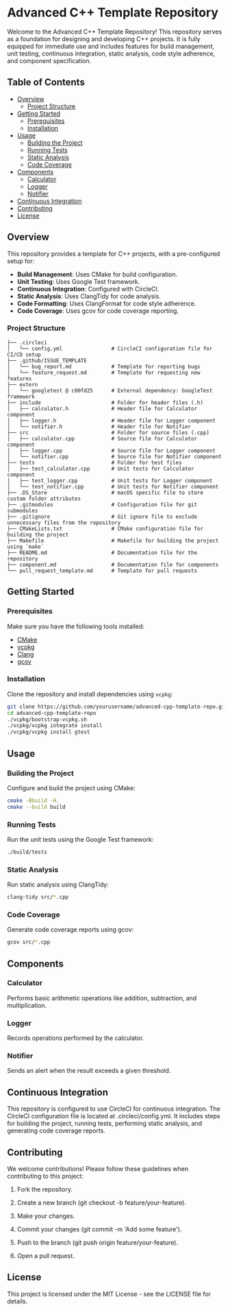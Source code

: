 # Advanced C++ Template Repository

Welcome to the Advanced C++ Template Repository! This repository serves as a foundation for designing and developing C++ projects. It is fully equipped for immediate use and includes features for build management, unit testing, continuous integration, static analysis, code style adherence, and component specification.

## Table of Contents
- [Overview](#overview)
  - [Project Structure](#project-structure)
- [Getting Started](#getting-started)
  - [Prerequisites](#prerequisites)
  - [Installation](#installation)
- [Usage](#usage)
  - [Building the Project](#building-the-project)
  - [Running Tests](#running-tests)
  - [Static Analysis](#static-analysis)
  - [Code Coverage](#code-coverage)
- [Components](#components)
  - [Calculator](#calculator)
  - [Logger](#logger)
  - [Notifier](#notifier)
- [Continuous Integration](#continuous-integration)
- [Contributing](#contributing)
- [License](#license)

## Overview

This repository provides a template for C++ projects, with a pre-configured setup for:
- **Build Management**: Uses CMake for build configuration.
- **Unit Testing**: Uses Google Test framework.
- **Continuous Integration**: Configured with CircleCI.
- **Static Analysis**: Uses ClangTidy for code analysis.
- **Code Formatting**: Uses ClangFormat for code style adherence.
- **Code Coverage**: Uses gcov for code coverage reporting.

### Project Structure

```plaintext
├── .circleci
│   └── config.yml                # CircleCI configuration file for CI/CD setup
├── .github/ISSUE_TEMPLATE
│   └── bug_report.md             # Template for reporting bugs
│   └── feature_request.md        # Template for requesting new features
├── extern
│   └── googletest @ c00fd25      # External dependency: GoogleTest framework
├── include                       # Folder for header files (.h)
│   ├── calculator.h              # Header file for Calculator component
│   ├── logger.h                  # Header file for Logger component
│   └── notifier.h                # Header file for Notifier        
├── src                           # Folder for source files (.cpp)
│   ├── calculator.cpp            # Source file for Calculator component
│   ├── logger.cpp                # Source file for Logger component
│   └── notifier.cpp              # Source file for Notifier component
├── tests                         # Folder for test files
│   ├── test_calculator.cpp       # Unit tests for Calculator component
│   ├── test_logger.cpp           # Unit tests for Logger component
│   └── test_notifier.cpp         # Unit tests for Notifier component
├── .DS_Store                     # macOS specific file to store custom folder attributes
├── .gitmodules                   # Configuration file for git submodules
├── .gitignore                    # Git ignore file to exclude unnecessary files from the repository
├── CMakeLists.txt                # CMake configuration file for building the project
├── Makefile                      # Makefile for building the project using `make`
├── README.md                     # Documentation file for the repository
├── component.md                  # Documentation file for components
└── pull_request_template.md      # Template for pull requests
```

## Getting Started

### Prerequisites

Make sure you have the following tools installed:
- [CMake](https://cmake.org/)
- [vcpkg](https://github.com/microsoft/vcpkg)
- [Clang](https://clang.llvm.org/)
- [gcov](https://gcc.gnu.org/onlinedocs/gcc/Gcov.html)

### Installation

Clone the repository and install dependencies using `vcpkg`:

```bash
git clone https://github.com/yourusername/advanced-cpp-template-repo.git
cd advanced-cpp-template-repo
./vcpkg/bootstrap-vcpkg.sh
./vcpkg/vcpkg integrate install
./vcpkg/vcpkg install gtest
```

## Usage

### Building the Project
Configure and build the project using CMake:

```bash
cmake -Bbuild -H.
cmake --build build
```
### Running Tests
Run the unit tests using the Google Test framework:

```bash
./build/tests
```

### Static Analysis
Run static analysis using ClangTidy:

```bash
clang-tidy src/*.cpp
```

### Code Coverage
Generate code coverage reports using gcov:

```bash
gcov src/*.cpp
```

## Components

### Calculator
Performs basic arithmetic operations like addition, subtraction, and multiplication.

### Logger
Records operations performed by the calculator.

### Notifier
Sends an alert when the result exceeds a given threshold.

## Continuous Integration
This repository is configured to use CircleCI for continuous integration. The CircleCI configuration file is located at .circleci/config.yml. It includes steps for building the project, running tests, performing static analysis, and generating code coverage reports.

## Contributing
We welcome contributions! Please follow these guidelines when contributing to this project:

1. Fork the repository.

2. Create a new branch (git checkout -b feature/your-feature).

3. Make your changes.

4. Commit your changes (git commit -m 'Add some feature').

5. Push to the branch (git push origin feature/your-feature).

6. Open a pull request.

## License
This project is licensed under the MIT License - see the LICENSE file for details.
